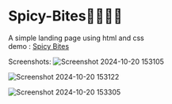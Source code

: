 
# Spicy-Bites🍲🍛🍜🥘

A simple landing page using html and css <br>
demo : <a href="https://darshan7090.github.io/Landing-page/">Spicy Bites</a>

Screenshots:
![Screenshot 2024-10-20 153105](https://github.com/user-attachments/assets/4ed3efde-5e60-4252-b0d3-2762bfb61514)

![Screenshot 2024-10-20 153122](https://github.com/user-attachments/assets/fa1ffe08-4463-4aad-9d92-da420cb51484)

![Screenshot 2024-10-20 153305](https://github.com/user-attachments/assets/d4717bc0-896a-45d5-a0ff-2687c696a604)


